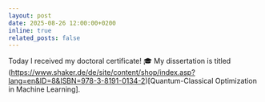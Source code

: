 ```yaml
---
layout: post
date: 2025-08-26 12:00:00+0200
inline: true
related_posts: false
---
```


Today I received my doctoral certificate! 🎓 My dissertation is titled (https://www.shaker.de/de/site/content/shop/index.asp?lang=en&ID=8&ISBN=978-3-8191-0134-2)[Quantum-Classical Optimization in Machine Learning].
